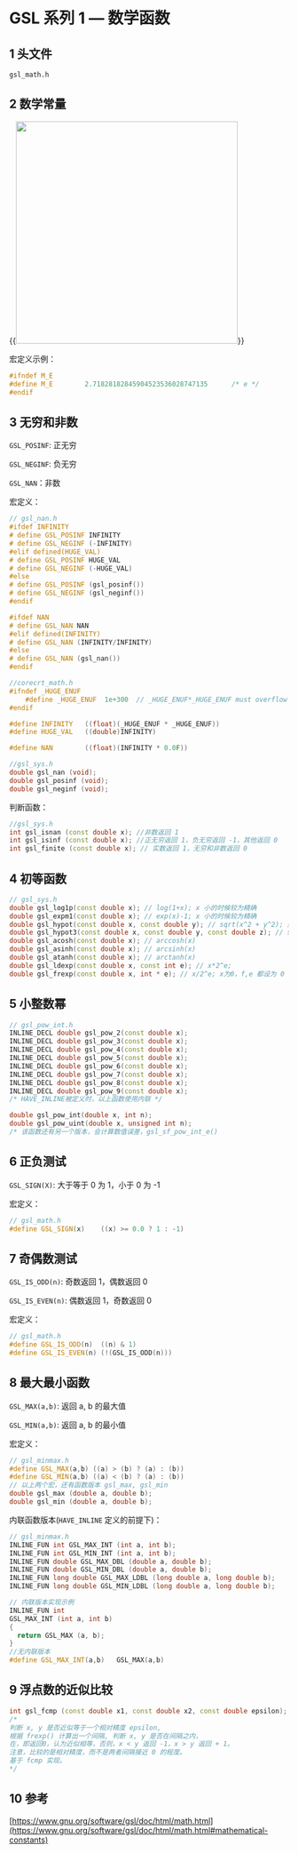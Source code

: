# GSL 系列 1 — 数学函数


<!--more-->



## 1 头文件

`gsl_math.h`


## 2 数学常量
{{<image src="https://s1.ax1x.com/2020/05/09/YM1we1.png" width="400">}}

宏定义示例：

```cpp
#ifndef M_E
#define M_E        2.71828182845904523536028747135      /* e */
#endif
```

## 3 无穷和非数

`GSL_POSINF`: 正无穷

`GSL_NEGINF`: 负无穷

`GSL_NAN`：非数

宏定义：

```cpp
// gsl_nan.h
#ifdef INFINITY
# define GSL_POSINF INFINITY
# define GSL_NEGINF (-INFINITY)
#elif defined(HUGE_VAL)
# define GSL_POSINF HUGE_VAL
# define GSL_NEGINF (-HUGE_VAL)
#else
# define GSL_POSINF (gsl_posinf())
# define GSL_NEGINF (gsl_neginf())
#endif

#ifdef NAN
# define GSL_NAN NAN
#elif defined(INFINITY)
# define GSL_NAN (INFINITY/INFINITY)
#else
# define GSL_NAN (gsl_nan())
#endif

//corecrt_math.h
#ifndef _HUGE_ENUF
    #define _HUGE_ENUF  1e+300  // _HUGE_ENUF*_HUGE_ENUF must overflow
#endif

#define INFINITY   ((float)(_HUGE_ENUF * _HUGE_ENUF))
#define HUGE_VAL   ((double)INFINITY)

#define NAN        ((float)(INFINITY * 0.0F))

//gsl_sys.h
double gsl_nan (void);
double gsl_posinf (void);
double gsl_neginf (void);
```
判断函数：

```cpp
//gsl_sys.h
int gsl_isnan (const double x); //非数返回 1
int gsl_isinf (const double x); //正无穷返回 1，负无穷返回 -1，其他返回 0
int gsl_finite (const double x); // 实数返回 1，无穷和非数返回 0
```

## 4 初等函数

```cpp
// gsl_sys.h
double gsl_log1p(const double x); // log(1+x); x 小的时候较为精确
double gsl_expm1(const double x); // exp(x)-1; x 小的时候较为精确
double gsl_hypot(const double x, const double y); // sqrt(x^2 + y^2); 避免溢出
double gsl_hypot3(const double x, const double y, const double z); // sqrt(x^2+y^2+z^2); 避免溢出
double gsl_acosh(const double x); // arccosh(x) 
double gsl_asinh(const double x); // arcsinh(x)
double gsl_atanh(const double x); // arctanh(x)
double gsl_ldexp(const double x, const int e); // x*2^e;
double gsl_frexp(const double x, int * e); // x/2^e; x为0，f,e 都设为 0
```

## 5 小整数幂

```cpp
// gsl_pow_int.h
INLINE_DECL double gsl_pow_2(const double x);
INLINE_DECL double gsl_pow_3(const double x);
INLINE_DECL double gsl_pow_4(const double x);
INLINE_DECL double gsl_pow_5(const double x);
INLINE_DECL double gsl_pow_6(const double x);
INLINE_DECL double gsl_pow_7(const double x);
INLINE_DECL double gsl_pow_8(const double x);
INLINE_DECL double gsl_pow_9(const double x);
/* HAVE_INLINE被定义时，以上函数使用内联 */

double gsl_pow_int(double x, int n);
double gsl_pow_uint(double x, unsigned int n);
/* 该函数还有另一个版本，会计算数值误差，gsl_sf_pow_int_e()
```

## 6 正负测试
`GSL_SIGN(X)`: 大于等于 0 为 1，小于 0 为 -1

宏定义：

```cpp
// gsl_math.h
#define GSL_SIGN(x)    ((x) >= 0.0 ? 1 : -1)
```

## 7 奇偶数测试
`GSL_IS_ODD(n)`: 奇数返回 1，偶数返回 0

`GSL_IS_EVEN(n)`: 偶数返回 1，奇数返回 0

宏定义：

```cpp
// gsl_math.h
#define GSL_IS_ODD(n)  ((n) & 1)
#define GSL_IS_EVEN(n) (!(GSL_IS_ODD(n)))
```

## 8 最大最小函数
`GSL_MAX(a,b)`: 返回 a, b 的最大值

`GSL_MIN(a,b)`: 返回 a, b 的最小值

宏定义：

```cpp
// gsl_minmax.h
#define GSL_MAX(a,b) ((a) > (b) ? (a) : (b))
#define GSL_MIN(a,b) ((a) < (b) ? (a) : (b))
// 以上两个宏，还有函数版本 gsl_max, gsl_min
double gsl_max (double a, double b);
double gsl_min (double a, double b);
```

内联函数版本(`HAVE_INLINE` 定义的前提下)：

```cpp
// gsl_minmax.h
INLINE_FUN int GSL_MAX_INT (int a, int b);
INLINE_FUN int GSL_MIN_INT (int a, int b);
INLINE_FUN double GSL_MAX_DBL (double a, double b);
INLINE_FUN double GSL_MIN_DBL (double a, double b);
INLINE_FUN long double GSL_MAX_LDBL (long double a, long double b);
INLINE_FUN long double GSL_MIN_LDBL (long double a, long double b);

// 内联版本实现示例
INLINE_FUN int
GSL_MAX_INT (int a, int b)
{
  return GSL_MAX (a, b);
}
//无内联版本
#define GSL_MAX_INT(a,b)   GSL_MAX(a,b)
```

## 9 浮点数的近似比较

```cpp
int gsl_fcmp (const double x1, const double x2, const double epsilon);
/* 
判断 x, y 是否近似等于一个相对精度 epsilon, 
根据 frexp() 计算出一个间隔, 判断 x, y 是否在间隔之内，
在，即返回0，认为近似相等，否则，x < y 返回 -1，x > y 返回 + 1。
注意，比较的是相对精度，而不是两者间隔接近 0 的程度。
基于 fcmp 实现。
*/
```

## 10 参考
[https://www.gnu.org/software/gsl/doc/html/math.html](https://www.gnu.org/software/gsl/doc/html/math.html#mathematical-constants)
